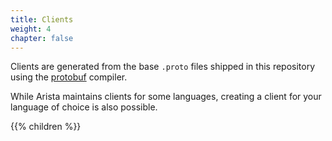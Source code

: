 ```yaml
---
title: Clients
weight: 4
chapter: false
---
```


Clients are generated from the base `.proto` files shipped in this repository using the [protobuf](https://developers.google.com/protocol-buffers) compiler.

While Arista maintains clients for some languages, creating a client for your language of choice is also possible.

{{% children  %}}
